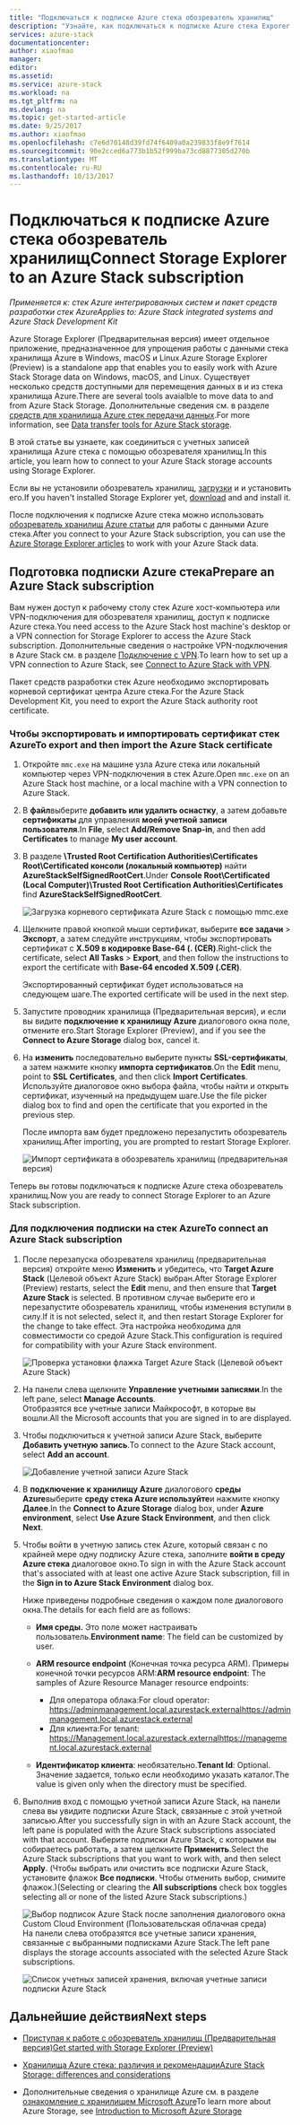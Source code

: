 ```yaml
---
title: "Подключаться к подписке Azure стека обозреватель хранилищ"
description: "Узнайте, как подключаться к подписке Azure стека Exporer хранилища"
services: azure-stack
documentationcenter: 
author: xiaofmao
manager: 
editor: 
ms.assetid: 
ms.service: azure-stack
ms.workload: na
ms.tgt_pltfrm: na
ms.devlang: na
ms.topic: get-started-article
ms.date: 9/25/2017
ms.author: xiaofmao
ms.openlocfilehash: c7e6d70148d39fd74f6409a0a239833f8e9f7614
ms.sourcegitcommit: 90e2cced6a773b1b52f999ba73cd8877305d270b
ms.translationtype: MT
ms.contentlocale: ru-RU
ms.lasthandoff: 10/13/2017
---
```

# <a name="connect-storage-explorer-to-an-azure-stack-subscription"></a><span data-ttu-id="76a7e-103">Подключаться к подписке Azure стека обозреватель хранилищ</span><span class="sxs-lookup"><span data-stu-id="76a7e-103">Connect Storage Explorer to an Azure Stack subscription</span></span>

<span data-ttu-id="76a7e-104">*Применяется к: стек Azure интегрированных систем и пакет средств разработки стек Azure*</span><span class="sxs-lookup"><span data-stu-id="76a7e-104">*Applies to: Azure Stack integrated systems and Azure Stack Development Kit*</span></span>

<span data-ttu-id="76a7e-105">Azure Storage Explorer (Предварительная версия) имеет отдельное приложение, предназначенное для упрощения работы с данными стека хранилища Azure в Windows, macOS и Linux.</span><span class="sxs-lookup"><span data-stu-id="76a7e-105">Azure Storage Explorer (Preview) is a standalone app that enables you to easily work with Azure Stack Storage data on Windows, macOS, and Linux.</span></span> <span data-ttu-id="76a7e-106">Существует несколько средств доступными для перемещения данных в и из стека хранилища Azure.</span><span class="sxs-lookup"><span data-stu-id="76a7e-106">There are several tools avaialble to move data to and from Azure Stack Storage.</span></span> <span data-ttu-id="76a7e-107">Дополнительные сведения см. в разделе [средств для хранилища Azure стек передачи данных](azure-stack-storage-transfer.md).</span><span class="sxs-lookup"><span data-stu-id="76a7e-107">For more information, see [Data transfer tools for Azure Stack storage](azure-stack-storage-transfer.md).</span></span>

<span data-ttu-id="76a7e-108">В этой статье вы узнаете, как соединиться с учетных записей хранилища Azure стека с помощью обозревателя хранилищ.</span><span class="sxs-lookup"><span data-stu-id="76a7e-108">In this article, you learn how to connect to your Azure Stack storage accounts using Storage Explorer.</span></span> 

<span data-ttu-id="76a7e-109">Если вы не установили обозреватель хранилищ, [загрузки](http://www.storageexplorer.com/) и и установить его.</span><span class="sxs-lookup"><span data-stu-id="76a7e-109">If you haven't installed Storage Explorer yet, [download](http://www.storageexplorer.com/) and and install it.</span></span>

<span data-ttu-id="76a7e-110">После подключения к подписке Azure стека можно использовать [обозреватель хранилищ Azure статьи](../../vs-azure-tools-storage-manage-with-storage-explorer.md) для работы с данными Azure стека.</span><span class="sxs-lookup"><span data-stu-id="76a7e-110">After you connect to your Azure Stack subscription, you can use the [Azure Storage Explorer articles](../../vs-azure-tools-storage-manage-with-storage-explorer.md) to work with your Azure Stack data.</span></span> 

## <a name="prepare-an-azure-stack-subscription"></a><span data-ttu-id="76a7e-111">Подготовка подписки Azure стека</span><span class="sxs-lookup"><span data-stu-id="76a7e-111">Prepare an Azure Stack subscription</span></span>

<span data-ttu-id="76a7e-112">Вам нужен доступ к рабочему столу стек Azure хост-компьютера или VPN-подключения для обозревателя хранилищ, доступ к подписке Azure стека.</span><span class="sxs-lookup"><span data-stu-id="76a7e-112">You need access to the Azure Stack host machine's desktop or a VPN connection for Storage Explorer to access the Azure Stack subscription.</span></span> <span data-ttu-id="76a7e-113">Дополнительные сведения о настройке VPN-подключения в Azure Stack см. в разделе [Подключение c VPN](azure-stack-connect-azure-stack.md#connect-to-azure-stack-with-vpn).</span><span class="sxs-lookup"><span data-stu-id="76a7e-113">To learn how to set up a VPN connection to Azure Stack, see [Connect to Azure Stack with VPN](azure-stack-connect-azure-stack.md#connect-to-azure-stack-with-vpn).</span></span>

<span data-ttu-id="76a7e-114">Пакет средств разработки стек Azure необходимо экспортировать корневой сертификат центра Azure стека.</span><span class="sxs-lookup"><span data-stu-id="76a7e-114">For the Azure Stack Development Kit, you need to export the Azure Stack authority root certificate.</span></span>

### <a name="to-export-and-then-import-the-azure-stack-certificate"></a><span data-ttu-id="76a7e-115">Чтобы экспортировать и импортировать сертификат стек Azure</span><span class="sxs-lookup"><span data-stu-id="76a7e-115">To export and then import the Azure Stack certificate</span></span>

1. <span data-ttu-id="76a7e-116">Откройте `mmc.exe` на машине узла Azure стека или локальный компьютер через VPN-подключения в стек Azure.</span><span class="sxs-lookup"><span data-stu-id="76a7e-116">Open `mmc.exe` on an Azure Stack host machine, or a local machine with a VPN connection to Azure Stack.</span></span> 

2. <span data-ttu-id="76a7e-117">В **файл**выберите **добавить или удалить оснастку**, а затем добавьте **сертификаты** для управления **моей учетной записи пользователя**.</span><span class="sxs-lookup"><span data-stu-id="76a7e-117">In **File**, select **Add/Remove Snap-in**, and then add **Certificates** to manage **My user account**.</span></span>



3. <span data-ttu-id="76a7e-118">В разделе **\Trusted Root Certification Authorities\Certificates Root\Certificated консоли (локальный компьютер)** найти **AzureStackSelfSignedRootCert**.</span><span class="sxs-lookup"><span data-stu-id="76a7e-118">Under **Console Root\Certificated (Local Computer)\Trusted Root Certification Authorities\Certificates** find **AzureStackSelfSignedRootCert**.</span></span>

    ![Загрузка корневого сертификата Azure Stack с помощью mmc.exe][25]

4. <span data-ttu-id="76a7e-120">Щелкните правой кнопкой мыши сертификат, выберите **все задачи** > **Экспорт**, а затем следуйте инструкциям, чтобы экспортировать сертификат с **X.509 в кодировке Base-64 (. (CER)**.</span><span class="sxs-lookup"><span data-stu-id="76a7e-120">Right-click the certificate, select **All Tasks** > **Export**, and then follow the instructions to export the certificate with **Base-64 encoded X.509 (.CER)**.</span></span>  

    <span data-ttu-id="76a7e-121">Экспортированный сертификат будет использоваться на следующем шаге.</span><span class="sxs-lookup"><span data-stu-id="76a7e-121">The exported certificate will be used in the next step.</span></span>
5. <span data-ttu-id="76a7e-122">Запустите проводник хранилища (Предварительная версия), и если вы видите **подключение к хранилищу Azure** диалогового окна поле, отмените его.</span><span class="sxs-lookup"><span data-stu-id="76a7e-122">Start Storage Explorer (Preview), and if you see the **Connect to Azure Storage** dialog box, cancel it.</span></span>

6. <span data-ttu-id="76a7e-123">На **изменить** последовательно выберите пункты **SSL-сертификаты**, а затем нажмите кнопку **импорта сертификатов**.</span><span class="sxs-lookup"><span data-stu-id="76a7e-123">On the **Edit** menu, point to **SSL Certificates**, and then click **Import Certificates**.</span></span> <span data-ttu-id="76a7e-124">Используйте диалоговое окно выбора файла, чтобы найти и открыть сертификат, изученный на предыдущем шаге.</span><span class="sxs-lookup"><span data-stu-id="76a7e-124">Use the file picker dialog box to find and open the certificate that you exported in the previous step.</span></span>

    <span data-ttu-id="76a7e-125">После импорта вам будет предложено перезапустить обозреватель хранилищ.</span><span class="sxs-lookup"><span data-stu-id="76a7e-125">After importing, you are prompted to restart Storage Explorer.</span></span>

    ![Импорт сертификата в обозреватель хранилищ (предварительная версия)][27]

<span data-ttu-id="76a7e-127">Теперь вы готовы подключаться к подписке Azure стека обозреватель хранилищ.</span><span class="sxs-lookup"><span data-stu-id="76a7e-127">Now you are ready to connect Storage Explorer to an Azure Stack subscription.</span></span>

### <a name="to-connect-an-azure-stack-subscription"></a><span data-ttu-id="76a7e-128">Для подключения подписки на стек Azure</span><span class="sxs-lookup"><span data-stu-id="76a7e-128">To connect an Azure Stack subscription</span></span>


1. <span data-ttu-id="76a7e-129">После перезапуска обозревателя хранилищ (предварительная версия) откройте меню **Изменить** и убедитесь, что **Target Azure Stack** (Целевой объект Azure Stack) выбран.</span><span class="sxs-lookup"><span data-stu-id="76a7e-129">After Storage Explorer (Preview) restarts, select the **Edit** menu, and then ensure that **Target Azure Stack** is selected.</span></span> <span data-ttu-id="76a7e-130">В противном случае выберите его и перезапустите обозреватель хранилищ, чтобы изменения вступили в силу.</span><span class="sxs-lookup"><span data-stu-id="76a7e-130">If it is not selected, select it, and then restart Storage Explorer for the change to take effect.</span></span> <span data-ttu-id="76a7e-131">Эта настройка необходима для совместимости со средой Azure Stack.</span><span class="sxs-lookup"><span data-stu-id="76a7e-131">This configuration is required for compatibility with your Azure Stack environment.</span></span>

    ![Проверка установки флажка Target Azure Stack (Целевой объект Azure Stack)][28]

7. <span data-ttu-id="76a7e-133">На панели слева щелкните **Управление учетными записями**.</span><span class="sxs-lookup"><span data-stu-id="76a7e-133">In the left pane, select **Manage Accounts**.</span></span>  
    <span data-ttu-id="76a7e-134">Отобразятся все учетные записи Майкрософт, в которые вы вошли.</span><span class="sxs-lookup"><span data-stu-id="76a7e-134">All the Microsoft accounts that you are signed in to are displayed.</span></span>

8. <span data-ttu-id="76a7e-135">Чтобы подключиться к учетной записи Azure Stack, выберите **Добавить учетную запись**.</span><span class="sxs-lookup"><span data-stu-id="76a7e-135">To connect to the Azure Stack account, select **Add an account**.</span></span>

    ![Добавление учетной записи Azure Stack][29]

9. <span data-ttu-id="76a7e-137">В **подключение к хранилищу Azure** диалогового **среды Azure**выберите **среду стека Azure используйте**и нажмите кнопку **Далее**.</span><span class="sxs-lookup"><span data-stu-id="76a7e-137">In the **Connect to Azure Storage** dialog box, under **Azure environment**, select **Use Azure Stack Environment**, and then click **Next**.</span></span>

10. <span data-ttu-id="76a7e-138">Чтобы войти в учетную запись стек Azure, который связан с по крайней мере одну подписку Azure стека, заполните **войти в среду Azure стека** диалоговое окно.</span><span class="sxs-lookup"><span data-stu-id="76a7e-138">To sign in with the Azure Stack account that's associated with at least one active Azure Stack subscription, fill in the **Sign in to Azure Stack Environment** dialog box.</span></span>  

    <span data-ttu-id="76a7e-139">Ниже приведены подробные сведения о каждом поле диалогового окна.</span><span class="sxs-lookup"><span data-stu-id="76a7e-139">The details for each field are as follows:</span></span>

    * <span data-ttu-id="76a7e-140">**Имя среды.** Это поле может настраивать пользователь.</span><span class="sxs-lookup"><span data-stu-id="76a7e-140">**Environment name**: The field can be customized by user.</span></span>
    * <span data-ttu-id="76a7e-141">**ARM resource endpoint** (Конечная точка ресурса ARM). Примеры конечной точки ресурсов ARM:</span><span class="sxs-lookup"><span data-stu-id="76a7e-141">**ARM resource endpoint**: The samples of Azure Resource Manager resource endpoints:</span></span>

        * <span data-ttu-id="76a7e-142">Для оператора облака:</span><span class="sxs-lookup"><span data-stu-id="76a7e-142">For cloud operator:</span></span><br> <span data-ttu-id="76a7e-143">https://adminmanagement.local.azurestack.external</span><span class="sxs-lookup"><span data-stu-id="76a7e-143">https://adminmanagement.local.azurestack.external</span></span>   
        * <span data-ttu-id="76a7e-144">Для клиента:</span><span class="sxs-lookup"><span data-stu-id="76a7e-144">For tenant:</span></span><br> <span data-ttu-id="76a7e-145">https://Management.local.azurestack.external</span><span class="sxs-lookup"><span data-stu-id="76a7e-145">https://management.local.azurestack.external</span></span>
 
    * <span data-ttu-id="76a7e-146">**Идентификатор клиента**: необязательно.</span><span class="sxs-lookup"><span data-stu-id="76a7e-146">**Tenant Id**: Optional.</span></span> <span data-ttu-id="76a7e-147">Значение задается, только если необходимо указать каталог.</span><span class="sxs-lookup"><span data-stu-id="76a7e-147">The value is given only when the directory must be specified.</span></span>

12. <span data-ttu-id="76a7e-148">Выполнив вход с помощью учетной записи Azure Stack, на панели слева вы увидите подписки Azure Stack, связанные с этой учетной записью.</span><span class="sxs-lookup"><span data-stu-id="76a7e-148">After you successfully sign in with an Azure Stack account, the left pane is populated with the Azure Stack subscriptions associated with that account.</span></span> <span data-ttu-id="76a7e-149">Выберите подписки Azure Stack, с которыми вы собираетесь работать, а затем щелкните **Применить**.</span><span class="sxs-lookup"><span data-stu-id="76a7e-149">Select the Azure Stack subscriptions that you want to work with, and then select **Apply**.</span></span> <span data-ttu-id="76a7e-150">(Чтобы выбрать или очистить все подписки Azure Stack, установите флажок **Все подписки**. Чтобы отменить выбор, снимите флажок.)</span><span class="sxs-lookup"><span data-stu-id="76a7e-150">(Selecting or clearing the **All subscriptions** check box toggles selecting all or none of the listed Azure Stack subscriptions.)</span></span>

    ![Выбор подписок Azure Stack после заполнения диалогового окна Custom Cloud Environment (Пользовательская облачная среда)][30]  
    <span data-ttu-id="76a7e-152">На панели слева отобразятся все учетные записи хранения, связанные с выбранными подписками Azure Stack.</span><span class="sxs-lookup"><span data-stu-id="76a7e-152">The left pane displays the storage accounts associated with the selected Azure Stack subscriptions.</span></span>

    ![Список учетных записей хранения, включая учетные записи подписки Azure Stack][31]

## <a name="next-steps"></a><span data-ttu-id="76a7e-154">Дальнейшие действия</span><span class="sxs-lookup"><span data-stu-id="76a7e-154">Next steps</span></span>
* [<span data-ttu-id="76a7e-155">Приступая к работе с обозреватель хранилищ (Предварительная версия)</span><span class="sxs-lookup"><span data-stu-id="76a7e-155">Get started with Storage Explorer (Preview)</span></span>](../../vs-azure-tools-storage-manage-with-storage-explorer.md)
* [<span data-ttu-id="76a7e-156">Хранилища Azure стека: различия и рекомендации</span><span class="sxs-lookup"><span data-stu-id="76a7e-156">Azure Stack Storage: differences and considerations</span></span>](azure-stack-acs-differences.md)


* <span data-ttu-id="76a7e-157">Дополнительные сведения о хранилище Azure см. в разделе [ознакомление с хранилищем Microsoft Azure](../../storage/common/storage-introduction.md)</span><span class="sxs-lookup"><span data-stu-id="76a7e-157">To learn more about Azure Storage, see [Introduction to Microsoft Azure Storage](../../storage/common/storage-introduction.md)</span></span>

[25]: ./media/azure-stack-storage-connect-se/add-certificate-azure-stack.png
[26]: ./media/azure-stack-storage-connect-se/export-root-cert-azure-stack.png
[27]: ./media/azure-stack-storage-connect-se/import-azure-stack-cert-storage-explorer.png
[28]: ./media/azure-stack-storage-connect-se/select-target-azure-stack.png
[29]: ./media/azure-stack-storage-connect-se/add-azure-stack-account.png
[30]: ./media/azure-stack-storage-connect-se/select-accounts-azure-stack.png
[31]: ./media/azure-stack-storage-connect-se/azure-stack-storage-account-list.png
